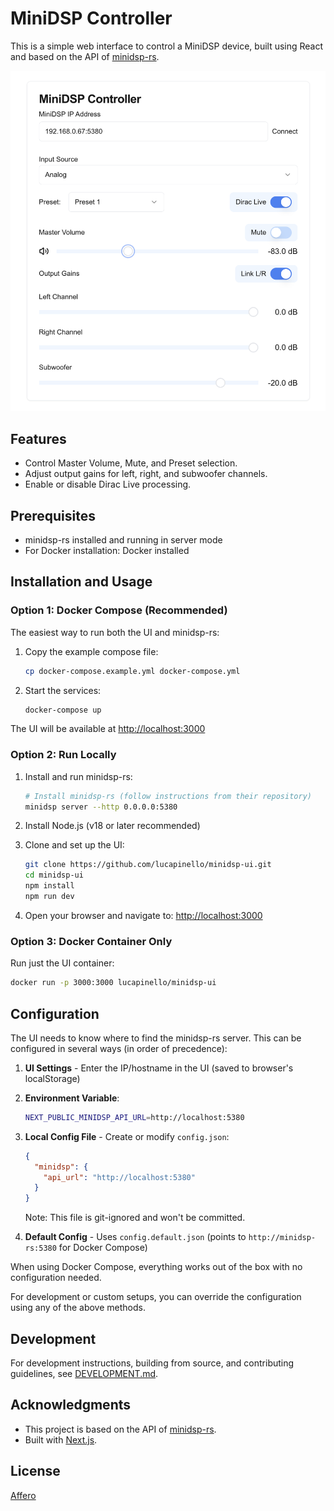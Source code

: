 # MiniDSP Controller

This is a simple web interface to control a MiniDSP device, built using React and based on the API of [minidsp-rs](https://github.com/mrene/minidsp-rs).

<img src="./public/interface.png" alt="MiniDSP Controller Interface" width="600">

## Features
- Control Master Volume, Mute, and Preset selection.
- Adjust output gains for left, right, and subwoofer channels.
- Enable or disable Dirac Live processing.

## Prerequisites
- minidsp-rs installed and running in server mode
- For Docker installation: Docker installed

## Installation and Usage

### Option 1: Docker Compose (Recommended)
The easiest way to run both the UI and minidsp-rs:

1. Copy the example compose file:
   ```bash
   cp docker-compose.example.yml docker-compose.yml
   ```

2. Start the services:
   ```bash
   docker-compose up
   ```

The UI will be available at [http://localhost:3000](http://localhost:3000)

### Option 2: Run Locally

1. Install and run minidsp-rs:
   ```bash
   # Install minidsp-rs (follow instructions from their repository)
   minidsp server --http 0.0.0.0:5380
   ```

2. Install Node.js (v18 or later recommended)

3. Clone and set up the UI:
   ```bash
   git clone https://github.com/lucapinello/minidsp-ui.git
   cd minidsp-ui
   npm install
   npm run dev
   ```

4. Open your browser and navigate to:
   [http://localhost:3000](http://localhost:3000)

### Option 3: Docker Container Only
Run just the UI container:
```bash
docker run -p 3000:3000 lucapinello/minidsp-ui
```

## Configuration

The UI needs to know where to find the minidsp-rs server. This can be configured in several ways (in order of precedence):

1. **UI Settings** - Enter the IP/hostname in the UI (saved to browser's localStorage)

2. **Environment Variable**:
   ```bash
   NEXT_PUBLIC_MINIDSP_API_URL=http://localhost:5380
   ```

3. **Local Config File** - Create or modify `config.json`:
   ```json
   {
     "minidsp": {
       "api_url": "http://localhost:5380"
     }
   }
   ```
   Note: This file is git-ignored and won't be committed.

4. **Default Config** - Uses `config.default.json` (points to `http://minidsp-rs:5380` for Docker Compose)

When using Docker Compose, everything works out of the box with no configuration needed.

For development or custom setups, you can override the configuration using any of the above methods.

## Development

For development instructions, building from source, and contributing guidelines, see [DEVELOPMENT.md](DEVELOPMENT.md).

## Acknowledgments
- This project is based on the API of [minidsp-rs](https://github.com/mrene/minidsp-rs).
- Built with [Next.js](https://nextjs.org/).

## License
[Affero](./LICENSE)

